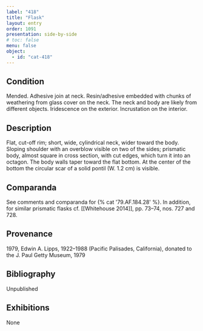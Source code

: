 ```yaml
---
label: "418"
title: "Flask"
layout: entry
order: 1091
presentation: side-by-side
# toc: false
menu: false
object:
  - id: "cat-418"
---
```


## Condition

Mended. Adhesive join at neck. Resin/adhesive embedded with chunks of weathering from glass cover on the neck. The neck and body are likely from different objects. Iridescence on the exterior. Incrustation on the interior.

## Description

Flat, cut-off rim; short, wide, cylindrical neck, wider toward the body. Sloping shoulder with an overblow visible on two of the sides; prismatic body, almost square in cross section, with cut edges, which turn it into an octagon. The body walls taper toward the flat bottom. At the center of the bottom the circular scar of a solid pontil (W. 1.2 cm) is visible.

## Comparanda

See comments and comparanda for {% cat '79.AF.184.28' %}. In addition, for similar prismatic flasks cf. [[Whitehouse 2014]], pp. 73–74, nos. 727 and 728.

## Provenance

1979, Edwin A. Lipps, 1922–1988 (Pacific Palisades, California), donated to the J. Paul Getty Museum, 1979

## Bibliography

Unpublished

## Exhibitions

None